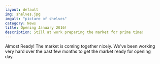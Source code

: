 ```yaml
---
layout: default
img: shelves.jpg
imgalt: "picture of shelves"
category: News
title: Opening January 2016!
description: Still at work preparing the market for prime time!
---
```

Almost Ready! The market is coming together nicely. We've been working very hard over the past few months to get the market ready for opening day.